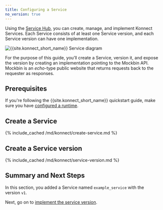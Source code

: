 ```yaml
---
title: Configuring a Service
no_version: true
---
```


Using the [Service Hub](/konnect/servicehub), you can create, manage, and
implement Konnect Services. Each Service consists of at least one
Service version, and each Service version can have one implementation.

![{{site.konnect_short_name}} Service diagram](/assets/images/docs/konnect/konnect-services-diagram.png)

For the purpose of this guide, you’ll create a Service, version it, and
expose the version by creating an implementation pointing to the Mockbin API.
Mockbin is an *echo*-type public website that returns requests back to the
requester as responses.

## Prerequisites

If you're following the {{site.konnect_short_name}} quickstart guide,
make sure you have [configured a runtime](/konnect/getting-started/configure-runtime).

## Create a Service

{% include_cached /md/konnect/create-service.md %}

## Create a Service version

{% include_cached /md/konnect/service-version.md %}

## Summary and Next Steps

In this section, you added a Service named `example_service` with the version
`v1`.

Next, go on to [implement the service version](/konnect/getting-started/implement-service).
